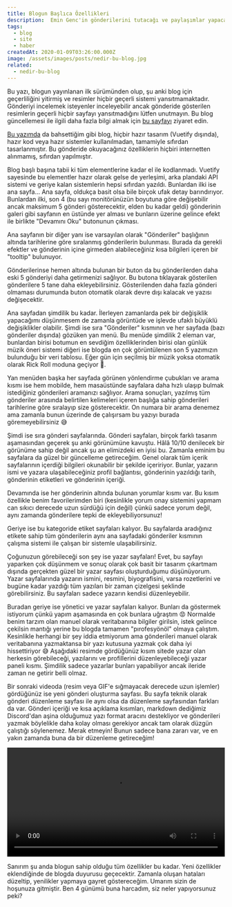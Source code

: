 ```yaml
---
title: Blogun Başlıca Özellikleri
description:  Emin Genc'in gönderilerini tutacağı ve paylaşımlar yapacağı yep yeni blogunun öne çıkan ilginç özellikleri ve blogun genel tanıtımı için bu gönderiyi okuyabilirsiniz.
tags:
  - blog
  - site
  - haber
createdAt: 2020-01-09T03:26:00.000Z
image: /assets/images/posts/nedir-bu-blog.jpg
related:
  - nedir-bu-blog
---
```


<blog-notification type="warning">Bu yazı, blogun yayınlanan ilk sürümünden olup, şu anki blog için geçerliliğini yitirmiş ve resimler hiçbir geçerli sistemi yansıtmamaktadır. Gönderiyi incelemek isteyenler inceleyebilir ancak gönderide gösterilen resimlerin geçerli hiçbir sayfayı yansıtmadığını lütfen unutmayın. Bu blog güncellemesi ile ilgili daha fazla bilgi almak için [bu sayfayı](/blog/post/blog-yenilendi) ziyaret edin.</blog-notification>

[Bu yazımda](/blog/post/nedir-bu-blog) da bahsettiğim gibi blog, hiçbir hazır tasarım (Vuetify dışında), hazır kod veya hazır sistemler kullanılmadan, tamamiyle sıfırdan tasarlanmıştır. Bu gönderide okuyacağınız özelliklerin hiçbiri internetten alınmamış, sıfırdan yapılmıştır.

Blog başlı başına tabii ki tüm elementlerine kadar el ile kodlanmadı. Vuetify sayesinde bu elementler hazır olarak gelse de yerleşimi, arka plandaki API sistemi ve geriye kalan sistemlerin hepsi sıfırdan yazıldı. Bunlardan ilki ise ana sayfa... Ana sayfa, oldukça basit olsa bile birçok ufak detay barındırıyor. Bunlardan ilki, son 4 (bu sayı monitörünüzün boyutuna göre değişebilir ancak maksimum 5 gönderi gösterecektir, elden bu kadar geldi) gönderinin galeri gibi sayfanın en üstünde yer alması ve bunların üzerine gelince efekt ile birlikte "Devamını Oku" butonunun çıkması.

<smart-image src="https://the-person-under-this-message.is-inside.me/jkWJwCMY.gif"></smart-image>

Ana sayfanın bir diğer yanı ise varsayılan olarak "Gönderiler" başlığının altında tarihlerine göre sıralanmış gönderilerin bulunması. Burada da gerekli efektler ve gönderinin içine girmeden alabileceğiniz kısa bilgileri içeren bir "tooltip" bulunuyor.

<smart-image src="https://the-person-under-this-message.is-inside.me/seyqPg22.gif"></smart-image>

Gönderilerinse hemen altında bulunan bir buton da bu gönderilerden daha eski 5 gönderiyi daha getirmenizi sağlıyor. Bu butona tıklayarak gösterilen gönderilere 5 tane daha ekleyebilirsiniz. Gösterilenden daha fazla gönderi olmaması durumunda buton otomatik olarak devre dışı kalacak ve yazısı değişecektir.

<smart-image src="https://the-person-under-this-message.is-inside.me/c8I9VuQi.gif"></smart-image>

Ana sayfadan şimdilik bu kadar. İlerleyen zamanlarda pek bir değişiklik yapacağımı düşünmesem de zamanla görüntüde ve işlevde ufaklı büyüklü değişiklikler olabilir. Şimdi ise sıra "Gönderiler" kısmının ve her sayfada (bazı gönderiler dışında) gözüken yan menü. Bu menüde şimdilik 2 eleman var, bunlardan birisi botumun en sevdiğim özelliklerinden birisi olan günlük müzik öneri sistemi diğeri ise blogda en çok görüntülenen son 5 yazımızın bulunduğu bir veri tablosu. Eğer gün için seçilmiş bir müzik yoksa otomatik olarak Rick Roll moduna geçiyor 🕺.

<smart-image src="https://the-person-under-this-message.is-inside.me/saAFY5FM.png"></smart-image>

Yan menüden başka her sayfada görünen yönlendirme çubukları ve arama kısmı ise hem mobilde, hem masaüstünde sayfalara daha hızlı ulaşıp bulmak istediğiniz gönderileri aramanızı sağlıyor. Arama sonuçları, yazılmış tüm gönderiler arasında belirtilen kelimeleri içeren başlığa sahip gönderileri tarihlerine göre sıralayıp size gösterecektir. On numara bir arama denemez ama zamanla bunun üzerinde de çalışırsam bu yazıyı burada göremeyebilirsiniz 😅

<smart-image src="https://the-person-under-this-message.is-inside.me/44GrkwLo.gif"></smart-image>

Şimdi ise sıra gönderi sayfalarında. Gönderi sayfaları, birçok farklı tasarım aşamasından geçerek şu anki görünümüne kavuştu. Hâlâ 10/10 denilecek bir görünüme sahip değil ancak şu an elimizdeki en iyisi bu. Zamanla eminim bu sayfalara da güzel bir güncelleme getireceğim. Genel olarak tüm içerik sayfalarının içerdiği bilgileri okunabilir bir şekilde içeririyor. Bunlar, yazarın ismi ve yazara ulaşabileceğiniz profil bağlantısı, gönderinin yazıldığı tarih, gönderinin etiketleri ve gönderinin içeriği.

<smart-image src="https://the-person-under-this-message.is-inside.me/yxjXBHHy.png"></smart-image>

Devamında ise her gönderinin altında bulunan yorumlar kısmı var. Bu kısım özellikle benim favorilerimden biri (kesinlikle yorum onay sistemini yapmam can sıkıcı derecede uzun sürdüğü için değil) çünkü sadece yorum değil, aynı zamanda gönderilere tepki de ekleyebiliyorsunuz!

<smart-image src="https://the-person-under-this-message.is-inside.me/4qWWtlxA.gif"></smart-image>

Geriye ise bu kategoride etiket sayfaları kalıyor. Bu sayfalarda aradığınız etikete sahip tüm gönderilerin aynı ana sayfadaki gönderiler kısmının çalışma sistemi ile çalışan bir sistemle ulaşabilirsiniz.

<smart-image src="https://the-person-under-this-message.is-inside.me/POGiJhVp.png"></smart-image>

Çoğunuzun görebileceği son şey ise yazar sayfaları! Evet, bu sayfayı yaparken çok düşünmem ve sonuç olarak çok basit bir tasarım çıkartmam dışında gerçekten güzel bir yazar sayfası oluşturduğumu düşünüyorum. Yazar sayfalarında yazarın ismini, resmini, biyografisini, varsa rozetlerini ve bugüne kadar yazdığı tüm yazıları bir zaman çizelgesi şeklinde görebilirsiniz. Bu sayfaları sadece yazarın kendisi düzenleyebilir.

<smart-image src="https://the-person-under-this-message.is-inside.me/ePridvSj.gif"></smart-image>

Buradan geriye ise yönetici ve yazar sayfaları kalıyor. Bunları da göstermek istiyorum çünkü yapım aşamasında en çok bunlara uğraştım 😡 Normalde benim tarzım olan manuel olarak veritabanına bilgiler girilsin, istek gelince çekilsin mantığı yerine bu blogda tamamen "pırofesyönöl" olmaya çalıştım. Kesinlikle herhangi bir şey iddia etmiyorum ama gönderileri manuel olarak veritabanına yazmaktansa bir yazı kutusuna yazmak çok daha iyi hissettiriyor 😅 Aşağıdaki resimde gördüğünüz kısım sitede yazar olan herkesin görebileceği, yazılarını ve profillerini düzenleyebileceği yazar paneli kısmı. Şimdilik sadece yazarlar bunları yapabiliyor ancak ileride zaman ne getirir belli olmaz.

<smart-image src="https://the-person-under-this-message.is-inside.me/QJwptGbo.png"></smart-image>

Bir sonraki videoda (resim veya GIF'e sığmayacak derecede uzun işlemler) gördüğünüz ise yeni gönderi oluşturma sayfası. Bu sayfa teknik olarak gönderi düzenleme sayfası ile aynı olsa da düzenleme sayfasından farkları da var. Gönderi içeriği ve kısa açıklama kısımları, markdown dediğimiz Discord'dan aşina olduğumuz yazı format aracını destekliyor ve gönderileri yazmak böylelikle daha kolay olması gerekiyor ancak tam olarak düzgün çalıştığı söylenemez. Merak etmeyin! Bunun sadece bana zararı var, ve en yakın zamanda buna da bir düzenleme getireceğim!

<p class="text-center">
  <video class="ql-video" controls="" src="https://the-person-under-this-message.is-inside.me/wmYGNW2t.mp4" width="100%"></video>
</p>

Sanırım şu anda blogun sahip olduğu tüm özellikler bu kadar. Yeni özellikler eklendiğinde de blogda duyurusu geçecektir. Zamanla oluşan hataları düzeltip, yenilikler yapmaya gayret göstereceğim. Umarım sizin de hoşunuza gitmiştir. Ben 4 günümü buna harcadım, siz neler yapıyorsunuz peki?

